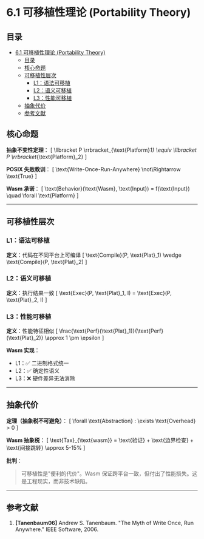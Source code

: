 # 6.1 可移植性理论 (Portability Theory)

## 目录

- [6.1 可移植性理论 (Portability Theory)](#61-可移植性理论-portability-theory)
  - [目录](#目录)
  - [核心命题](#核心命题)
  - [可移植性层次](#可移植性层次)
    - [L1：语法可移植](#l1语法可移植)
    - [L2：语义可移植](#l2语义可移植)
    - [L3：性能可移植](#l3性能可移植)
  - [抽象代价](#抽象代价)
  - [参考文献](#参考文献)

## 核心命题

**抽象不变性定理**：
\[
\llbracket P \rrbracket_{\text{Platform}_1} \equiv \llbracket P \rrbracket_{\text{Platform}_2}
\]

**POSIX 失败教训**：
\[
\text{Write-Once-Run-Anywhere} \not\Rightarrow \text{True}
\]

**Wasm 承诺**：
\[
\text{Behavior}(\text{Wasm}, \text{Input}) = f(\text{Input}) \quad \forall \text{Platform}
\]

---

## 可移植性层次

### L1：语法可移植

**定义**：代码在不同平台上可编译
\[
\text{Compile}(P, \text{Plat}_1) \wedge \text{Compile}(P, \text{Plat}_2)
\]

### L2：语义可移植

**定义**：执行结果一致
\[
\text{Exec}(P, \text{Plat}_1, I) = \text{Exec}(P, \text{Plat}_2, I)
\]

### L3：性能可移植

**定义**：性能特征相似
\[
\frac{\text{Perf}(\text{Plat}_1)}{\text{Perf}(\text{Plat}_2)} \approx 1 \pm \epsilon
\]

**Wasm 实现**：

- L1：✅ 二进制格式统一
- L2：✅ 确定性语义
- L3：❌ 硬件差异无法消除

---

## 抽象代价

**定理（抽象税不可避免）**：
\[
\forall \text{Abstraction} : \exists \text{Overhead} > 0
\]

**Wasm 抽象税**：
\[
\text{Tax}_{\text{wasm}} = \text{验证} + \text{边界检查} + \text{间接跳转} \approx 5-15\%
\]

**批判**：
> 可移植性是"便利的代价"。Wasm 保证跨平台一致，但付出了性能损失。这是工程现实，而非技术缺陷。

---

## 参考文献

1. **[Tanenbaum06]** Andrew S. Tanenbaum. "The Myth of Write Once, Run Anywhere." IEEE Software, 2006.
